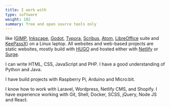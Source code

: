 ```yaml
---
title: I work with
type: software
weight: 102
summary: free and open source tools only
---
```

 like ([GIMP](https://www.gimp.org/), [Inkscape](https://inkscape.org/), [Godot](https://godotengine.org/), [Typora](https://typora.io/), [Scribus](https://www.scribus.net/), [Atom](https://atom.io/), [LibreOffice](https://www.libreoffice.org/) suite and [KeePassX](https://www.keepassx.org/)) on a Linux laptop. All websites and web-based projects are static websites, mostly build with [HUGO](https://gohugo.io/) and hosted either with [Netlify](https://www.netlify.com/) or [Surge](https://surge.sh/).

I can write HTML, CSS, JavaScript and PHP. I have a good understanding of Python and Java.

I have build projects with Raspberry Pi, Arduino and Micro:bit.

I know how to work with Laravel, Wordpress, Netlify CMS, and Shopify. I have experience working with Git, Shell, Docker, SCSS, jQuery, Node JS and React.
